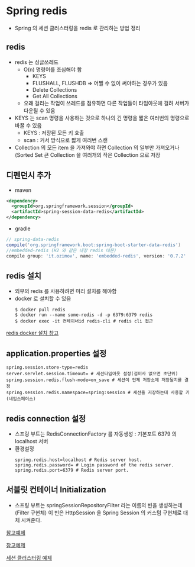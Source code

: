 # Spring redis
- Spring 의 세션 클러스터링을 redis 로 관리하는 방법 정리

## redis
- redis 는 싱글쓰레드
  - O(n) 명령어를 조심해야 함
    - KEYS
    - FLUSHALL, FLUSHDB => 어쩔 수 없이 써야하는 경우가 있음
    - Delete Collections
    - Get All Collections
  - 오래 걸리는 작업이 쓰레드를 점유하면 다른 작업들이 타임아웃에 걸려 서버가 다운될 수 있음
- KEYS 는 scan 명령을 사용하는 것으로 하나의 긴 명령을 짧은 여러번의 명령으로 바꿀 수 있음
  - KEYS : 저장된 모든 키 호출
  - scan : 커서 방식으로 짧게 여러번 스캔
- Collection 의 모든 item 을 가져와야 하면 Collection 의 일부만 가져오거나(Sorted Set 큰 Collection 을 여러개의 작은 Collection 으로 저장

## 디펜던시 추가
- maven
```xml
<dependency>
  <groupId>org.springframework.session</groupId>
  <artifactId>spring-session-data-redis</artifactId>
</dependency>
```
- gradle
```gradle
// spring-data-redis
compile('org.springframework.boot:spring-boot-starter-data-redis')
//embedded-redis (H2 와 같은 내장 redis 데몬)
compile group: 'it.ozimov', name: 'embedded-redis', version: '0.7.2'
```

## redis 설치
- 외부의 redis 를 사용하려면 미리 설치를 해야함
- docker 로 설치할 수 있음 
  ```shell
  $ docker pull redis
  $ docker run --name some-redis -d -p 6379:6379 redis
  $ docker exec -it 컨테이너id redis-cli # redis cli 접근
  ```
[redis docker 설치 참고](https://jistol.github.io/docker/2017/09/01/docker-redis/)

## application.properties 설정
```properties
spring.session.store-type=redis
server.servlet.session.timeout= # 세션타임아웃 설정(접미사 없으면 초단위)
spring.session.redis.flush-mode=on_save # 세션이 언제 저장소에 저장될지를 결정
spring.session.redis.namespace=spring:session # 세션을 저장하는데 사용할 키(네임스페이스)
```

## redis connection 설정
- 스프링 부트는 RedisConnectionFactory 를 자동생성 : 기본포트 6379 의 localhost 서버
- 환경설정
  ```properties
  spring.redis.host=localhost # Redis server host.
  spring.redis.password= # Login password of the redis server.
  spring.redis.port=6379 # Redis server port.
  ```

## 서블릿 컨테이너 Initialization
- 스프링 부트는 springSessionRepositoryFilter 라는 이름의 빈을 생성하는데(Filter 구현체)
이 빈은 HttpSession 을 Spring Session 의 커스텀 구현체로 대체 시켜준다.

[참고예제](https://www.baeldung.com/spring-session)

[참고예제](https://github.com/eugenp/tutorials/tree/master/spring-security-modules/spring-session)

[세션 클러스터링 예제](https://skasha.tistory.com/29)